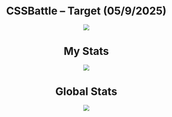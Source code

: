 <h1 align="center">CSSBattle – Target (05/9/2025)</h1>

<p align="center">
  <img src="https://github.com/user-attachments/assets/6b72d91c-db88-4bb0-8db0-a1f831989af9">
</p>

<h1 align="center">My Stats</h1>

<p align="center">
  <img src="https://github.com/user-attachments/assets/24175071-bf8a-4d87-bd59-d0dd84b760e2">
</p>

<h1 align="center">Global Stats</h1>

<p align="center">
  <img src="https://github.com/user-attachments/assets/0d6b9c37-a9d3-4588-8376-4460947d61f1">
</p>
